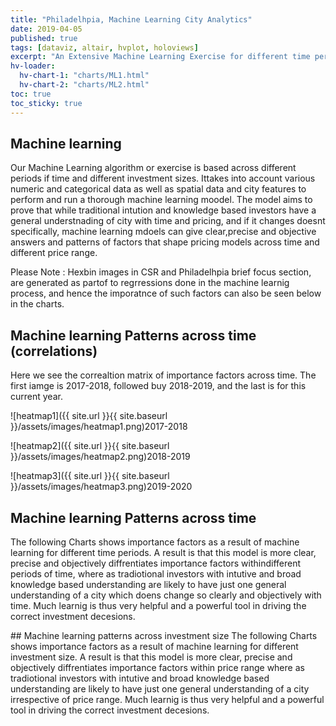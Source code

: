 ```yaml
---
title: "Philadelhpia, Machine Learning City Analytics"
date: 2019-04-05
published: true
tags: [dataviz, altair, hvplot, holoviews]
excerpt: "An Extensive Machine Learning Exercise for different time periods as well as different price brackets."
hv-loader:
  hv-chart-1: "charts/ML1.html"
  hv-chart-2: "charts/ML2.html"
toc: true
toc_sticky: true
---
```

## Machine learning 
Our Machine Learning algorithm or exercise is based across different periods if time and different investment sizes.
Ittakes into account various numeric and categorical data as well as spatial data and city features to perform and run a thorough machine learning moodel.
The model aims to prove that while traditional intution and knowledge based investors have a general understnading of city with time and pricing, and if it changes doesnt specifically, machine learning mdoels can give clear,precise and objective answers and patterns of factors that shape pricing models across time and different price range.


Please Note : Hexbin images in CSR and Philadelhpia brief focus section, are generated as partof to regrressions done in the machine learnig process, and hence the imporatnce of such factors can also be seen below in the charts.

## Machine learning Patterns across time (correlations)
Here we see the correaltion matrix of importance factors across time.
The first iamge is 2017-2018, followed buy 2018-2019, and the last is for this current year.


![heatmap1]({{ site.url }}{{ site.baseurl }}/assets/images/heatmap1.png)2017-2018

![heatmap2]({{ site.url }}{{ site.baseurl }}/assets/images/heatmap2.png)2018-2019

![heatmap3]({{ site.url }}{{ site.baseurl }}/assets/images/heatmap3.png)2019-2020

## Machine learning Patterns across time
The following Charts shows importance factors as a result of machine learning for different time periods.
A result is that this model is more clear, precise and objectively diffrentiates importance factors withindifferent periods of time, where as tradiotional investors with intutive and broad knowledge based understanding are likely to have just one general understanding of a city which doens change so clearly and objectively with time. Much learnig is thus very helpful and a powerful tool in driving the correct investment decesions.
<div id="hv-chart-1"></div>
## Machine learning patterns across investment size
The following Charts shows importance factors as a result of machine learning for different investment size.
A result is that this model is more clear, precise and objectively diffrentiates importance factors within price range where as tradiotional investors with intutive and broad knowledge based understanding are likely to have just one general understanding of a city irrespective of price range. Much learnig is thus very helpful and a powerful tool in driving the correct investment decesions.
<div id="hv-chart-2"></div>





